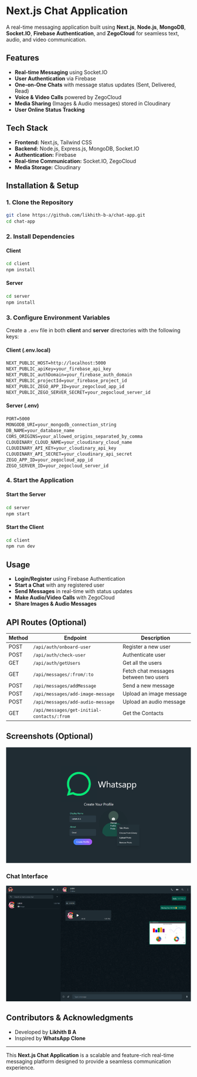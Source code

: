 # Next.js Chat Application

A real-time messaging application built using **Next.js**, **Node.js**, **MongoDB**, **Socket.IO**, **Firebase Authentication**, and **ZegoCloud** for seamless text, audio, and video communication.

## Features
- **Real-time Messaging** using Socket.IO
- **User Authentication** via Firebase
- **One-on-One Chats** with message status updates (Sent, Delivered, Read)
- **Voice & Video Calls** powered by ZegoCloud
- **Media Sharing** (Images & Audio messages) stored in Cloudinary
- **User Online Status Tracking**

## Tech Stack
- **Frontend:** Next.js, Tailwind CSS
- **Backend:** Node.js, Express.js, MongoDB, Socket.IO
- **Authentication:** Firebase
- **Real-time Communication:** Socket.IO, ZegoCloud
- **Media Storage:** Cloudinary

## Installation & Setup
### 1. Clone the Repository
```bash
git clone https://github.com/likhith-b-a/chat-app.git
cd chat-app
```

### 2. Install Dependencies
#### Client
```bash
cd client
npm install
```
#### Server
```bash
cd server
npm install
```

### 3. Configure Environment Variables
Create a `.env` file in both **client** and **server** directories with the following keys:

#### Client (.env.local)
```
NEXT_PUBLIC_HOST=http://localhost:5000
NEXT_PUBLIC_apiKey=your_firebase_api_key
NEXT_PUBLIC_authDomain=your_firebase_auth_domain
NEXT_PUBLIC_projectId=your_firebase_project_id
NEXT_PUBLIC_ZEGO_APP_ID=your_zegocloud_app_id
NEXT_PUBLIC_ZEGO_SERVER_SECRET=your_zegocloud_server_id
```

#### Server (.env)
```
PORT=5000
MONGODB_URI=your_mongodb_connection_string
DB_NAME=your_database_name
CORS_ORIGINS=your_allowed_origins_separated_by_comma
CLOUDINARY_CLOUD_NAME=your_cloudinary_cloud_name
CLOUDINARY_API_KEY=your_cloudinary_api_key
CLOUDINARY_API_SECRET=your_cloudinary_api_secret
ZEGO_APP_ID=your_zegocloud_app_id
ZEGO_SERVER_ID=your_zegocloud_server_id
```

### 4. Start the Application
#### Start the Server
```bash
cd server
npm start
```
#### Start the Client
```bash
cd client
npm run dev
```

## Usage
- **Login/Register** using Firebase Authentication
- **Start a Chat** with any registered user
- **Send Messages** in real-time with status updates
- **Make Audio/Video Calls** with ZegoCloud
- **Share Images & Audio Messages**

## API Routes (Optional)
| Method | Endpoint | Description |
|--------|---------|-------------|
| POST   | `/api/auth/onboard-user` | Register a new user |
| POST   | `/api/auth/check-user` | Authenticate user |
| GET   | `/api/auth/getUsers` | Get all the users |
| GET    | `/api/messages/:from/:to` | Fetch chat messages between two users |
| POST   | `/api/messages/addMessage` | Send a new message |
| POST   | `/api/messages/add-image-message` | Upload an image message |
| POST   | `/api/messages/add-audio-message` | Upload an audio message |
| GET   | `/api/messages/get-initial-contacts/:from` | Get the Contacts |

## Screenshots (Optional)
![Login Page](ScreenShots/login.png)

### Chat Interface
![Chat Interface](ScreenShots/chat.png)

## Contributors & Acknowledgments
- Developed by **Likhith B A**
- Inspired by **WhatsApp Clone**

---
This **Next.js Chat Application** is a scalable and feature-rich real-time messaging platform designed to provide a seamless communication experience.
